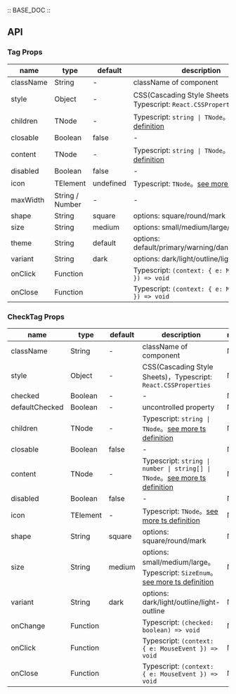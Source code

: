 :: BASE_DOC ::

## API

### Tag Props

name | type | default | description | required
-- | -- | -- | -- | --
className | String | - | className of component | N
style | Object | - | CSS(Cascading Style Sheets)，Typescript: `React.CSSProperties` | N
children | TNode | - | Typescript: `string \| TNode`。[see more ts definition](https://github.com/Tencent/tdesign-mobile-react/blob/develop/src/common.ts) | N
closable | Boolean | false | \- | N
content | TNode | - | Typescript: `string \| TNode`。[see more ts definition](https://github.com/Tencent/tdesign-mobile-react/blob/develop/src/common.ts) | N
disabled | Boolean | false | \- | N
icon | TElement | undefined | Typescript: `TNode`。[see more ts definition](https://github.com/Tencent/tdesign-mobile-react/blob/develop/src/common.ts) | N
maxWidth | String / Number | - | \- | N
shape | String | square | options: square/round/mark | N
size | String | medium | options: small/medium/large/extra-large | N
theme | String | default | options: default/primary/warning/danger/success | N
variant | String | dark | options: dark/light/outline/light-outline | N
onClick | Function |  | Typescript: `(context: { e: MouseEvent }) => void`<br/> | N
onClose | Function |  | Typescript: `(context: { e: MouseEvent }) => void`<br/> | N


### CheckTag Props

name | type | default | description | required
-- | -- | -- | -- | --
className | String | - | className of component | N
style | Object | - | CSS(Cascading Style Sheets)，Typescript: `React.CSSProperties` | N
checked | Boolean | - | \- | N
defaultChecked | Boolean | - | uncontrolled property | N
children | TNode | - | Typescript: `string \| TNode`。[see more ts definition](https://github.com/Tencent/tdesign-mobile-react/blob/develop/src/common.ts) | N
closable | Boolean | false | \- | N
content | TNode | - | Typescript: `string \| number \| string[] \| TNode`。[see more ts definition](https://github.com/Tencent/tdesign-mobile-react/blob/develop/src/common.ts) | N
disabled | Boolean | false | \- | N
icon | TElement | - | Typescript: `TNode`。[see more ts definition](https://github.com/Tencent/tdesign-mobile-react/blob/develop/src/common.ts) | N
shape | String | square | options: square/round/mark | N
size | String | medium | options: small/medium/large。Typescript: `SizeEnum`。[see more ts definition](https://github.com/Tencent/tdesign-mobile-react/blob/develop/src/common.ts) | N
variant | String | dark | options: dark/light/outline/light-outline | N
onChange | Function |  | Typescript: `(checked: boolean) => void`<br/> | N
onClick | Function |  | Typescript: `(context: { e: MouseEvent }) => void`<br/> | N
onClose | Function |  | Typescript: `(context: { e: MouseEvent }) => void`<br/> | N
